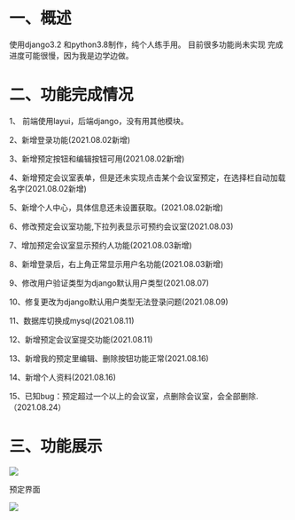 # 一、概述
使用django3.2 和python3.8制作，纯个人练手用。
目前很多功能尚未实现
完成进度可能很慢，因为我是边学边做。

# 二、功能完成情况
1、 前端使用layui，后端django，没有用其他模块。

2、新增登录功能(2021.08.02新增)

3、新增预定按钮和编辑按钮可用(2021.08.02新增)

4、新增预定会议室表单，但是还未实现点击某个会议室预定，在选择栏自动加载名字(2021.08.02新增)

5、新增个人中心，具体信息还未设置获取。(2021.08.02新增)

6、修改预定会议室功能,下拉列表显示可预约会议室(2021.08.03)

7、增加预定会议室显示预约人功能(2021.08.03新增)

8、新增登录后，右上角正常显示用户名功能(2021.08.03新增)

9、修改用户验证类型为django默认用户类型(2021.08.07)

10、修复更改为django默认用户类型无法登录问题(2021.08.09)

11、数据库切换成mysql(2021.08.11)

12、新增预定会议室提交功能(2021.08.11)

13、新增我的预定里编辑、删除按钮功能正常(2021.08.16)

14、新增个人资料(2021.08.16)

15、已知bug：预定超过一个以上的会议室，点删除会议室，会全部删除.（2021.08.24）

# 三、功能展示

![](https://xucg.info/wp-content/uploads/2021/07/1.jpg)

预定界面

![](https://xucg.info/wp-content/uploads/2021/07/2.jpg)

